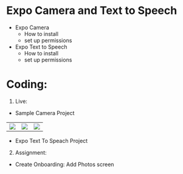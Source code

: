 # Expo Camera and Text to Speech

- Expo Camera
  - How to install
  - set up permissions
- Expo Text to Speech
  - How to install
  - set up permissions

# Coding:

1. Live:

- Sample Camera Project

<table>
    <tr>
        <td><img src="https://firebasestorage.googleapis.com/v0/b/mymasai-school.appspot.com/o/project_files%2Fcamera_images%2Fimage1.PNG?alt=media&token=4df95558-6c2d-495d-aad6-7f1b1236dfa2" /></td>
        <td><img src="https://firebasestorage.googleapis.com/v0/b/mymasai-school.appspot.com/o/project_files%2Fcamera_images%2Fimage2.PNG?alt=media&token=067a589a-05b5-4a4c-91b1-cfc128a36753" /></td>
        <td><img src="https://firebasestorage.googleapis.com/v0/b/mymasai-school.appspot.com/o/project_files%2Fcamera_images%2Fimage3.PNG?alt=media&token=ea6eeb54-dd33-4162-9760-6fa24611b161" /></td>
    </tr>
</table>

- Expo Text To Speach Project

2. Assignment:

- Create Onboarding: Add Photos screen
